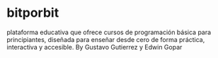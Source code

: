 # bitporbit
plataforma educativa que ofrece cursos de programación básica para principiantes, diseñada para enseñar desde cero de forma práctica, interactiva y accesible. By Gustavo Gutierrez y Edwin Gopar
